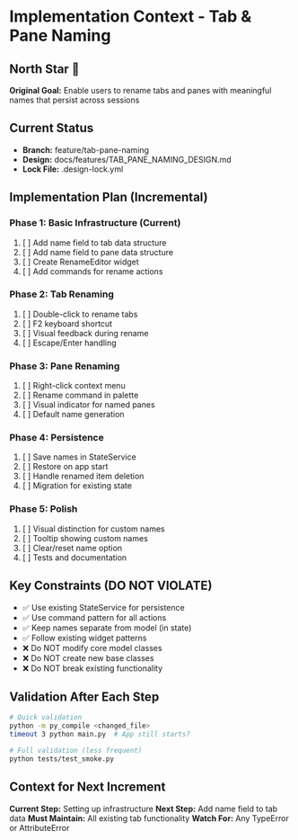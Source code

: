 # Implementation Context - Tab & Pane Naming

## North Star 🌟
**Original Goal:** Enable users to rename tabs and panes with meaningful names that persist across sessions

## Current Status
- **Branch:** feature/tab-pane-naming
- **Design:** docs/features/TAB_PANE_NAMING_DESIGN.md
- **Lock File:** .design-lock.yml

## Implementation Plan (Incremental)

### Phase 1: Basic Infrastructure (Current)
1. [ ] Add name field to tab data structure
2. [ ] Add name field to pane data structure
3. [ ] Create RenameEditor widget
4. [ ] Add commands for rename actions

### Phase 2: Tab Renaming
1. [ ] Double-click to rename tabs
2. [ ] F2 keyboard shortcut
3. [ ] Visual feedback during rename
4. [ ] Escape/Enter handling

### Phase 3: Pane Renaming
1. [ ] Right-click context menu
2. [ ] Rename command in palette
3. [ ] Visual indicator for named panes
4. [ ] Default name generation

### Phase 4: Persistence
1. [ ] Save names in StateService
2. [ ] Restore on app start
3. [ ] Handle renamed item deletion
4. [ ] Migration for existing state

### Phase 5: Polish
1. [ ] Visual distinction for custom names
2. [ ] Tooltip showing custom names
3. [ ] Clear/reset name option
4. [ ] Tests and documentation

## Key Constraints (DO NOT VIOLATE)
- ✅ Use existing StateService for persistence
- ✅ Use command pattern for all actions
- ✅ Keep names separate from model (in state)
- ✅ Follow existing widget patterns
- ❌ Do NOT modify core model classes
- ❌ Do NOT create new base classes
- ❌ Do NOT break existing functionality

## Validation After Each Step
```bash
# Quick validation
python -m py_compile <changed_file>
timeout 3 python main.py  # App still starts?

# Full validation (less frequent)
python tests/test_smoke.py
```

## Context for Next Increment
**Current Step:** Setting up infrastructure
**Next Step:** Add name field to tab data
**Must Maintain:** All existing tab functionality
**Watch For:** Any TypeError or AttributeError